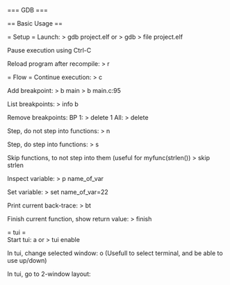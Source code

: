 === GDB ===

== Basic Usage ==

= Setup =
Launch:
    > gdb project.elf
    or
    > gdb
    > file project.elf


Pause execution using Ctrl-C

Reload program after recompile:
    > r

= Flow = 
Continue execution:
    > c

Add breakpoint:
    > b main
    > b main.c:95

List breakpoints:
    > info b
    
Remove breakpoints:
    BP 1:
    > delete 1 
    All:
    > delete  

Step, do not step into functions:
    > n

Step, do step into functions:
    > s

Skip functions, to not step into them (useful for myfunc(strlen())
    > skip strlen

Inspect variable:
    > p name_of_var

Set variable:
    > set name_of_var=22
    
Print current back-trace:
    > bt

Finish current function, show return value:
    > finish
    
= tui =  
Start tui:
    <C-x> a
    or
    > tui enable
    
In tui, change selected window:
    <C-x> o
    (Usefull to select terminal, and be able to use up/down)

In tui, go to 2-window layout:
    <C-x> 

